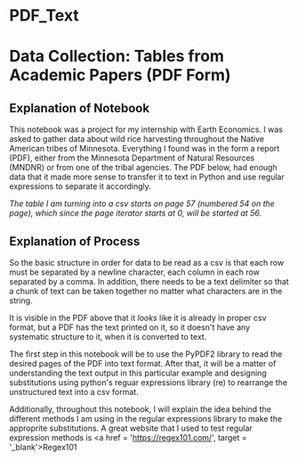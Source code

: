 # PDF_Text
# Data Collection: Tables from Academic Papers (PDF Form)

## Explanation of Notebook

This notebook was a project for my internship with Earth Economics. I was asked to gather data about wild rice harvesting throughout the Native American tribes of Minnesota. Everything I found was in the form a report (PDF), either from the Minnesota Department of Natural Resources (MNDNR) or from one of the tribal agencies. The PDF below, had enough data that it made more sense to transfer it to text in Python and use regular expressions to separate it accordingly.

*The table I am turning into a csv starts on page 57 (numbered 54 on the page), which since the page iterator starts at 0, will be started at 56.*

## Explanation of Process

So the basic structure in order for data to be read as a csv is that each row must be separated by a newline character, each column in each row separated by a comma. In addition, there needs to be a text delimiter so that a chunk of text can be taken together no matter what characters are in the string. 

It is visible in the PDF above that it *looks* like it is already in proper csv format, but a PDF has the text printed on it, so it doesn't have any systematic structure to it, when it is converted to text.

The first step in this notebook will be to use the PyPDF2 library to read the desired pages of the PDF into text format. After that, it will be a matter of understanding the text output in this particular example and designing substitutions using python's reguar expressions library (re) to rearrange the unstructured text into a csv format.

Additionally, throughout this notebook, I will explain the idea behind the different methods I am using in the regular expressions library to make the approprite substitutions. A great website that I used to test regular expression methods is <a href = 'https://regex101.com/', target = '_blank'>Regex101</a>
